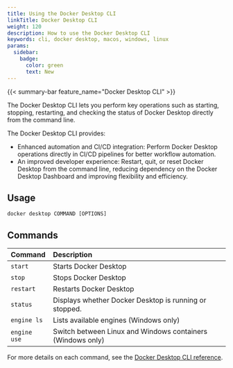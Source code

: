```yaml
---
title: Using the Docker Desktop CLI
linkTitle: Docker Desktop CLI
weight: 120
description: How to use the Docker Desktop CLI
keywords: cli, docker desktop, macos, windows, linux
params:
  sidebar:
    badge:
      color: green
      text: New
---
```


{{< summary-bar feature_name="Docker Desktop CLI" >}}

The Docker Desktop CLI lets you perform key operations such as starting, stopping, restarting, and checking the status of Docker Desktop directly from the command line.

The Docker Desktop CLI provides:

- Enhanced automation and CI/CD integration: Perform Docker Desktop operations directly in CI/CD pipelines for better workflow automation.
- An improved developer experience: Restart, quit, or reset Docker Desktop from the command line, reducing dependency on the Docker Desktop Dashboard and improving flexibility and efficiency.

## Usage

```console
docker desktop COMMAND [OPTIONS]
```

## Commands

| Command              | Description                              |
|:---------------------|:-----------------------------------------|
| `start`              | Starts Docker Desktop                    |
| `stop`               | Stops Docker Desktop                     |
| `restart`            | Restarts Docker Desktop                  |
| `status`             | Displays whether Docker Desktop is running or stopped.       |
| `engine ls`          | Lists available engines (Windows only)   |
| `engine use`        | Switch between Linux and Windows containers (Windows only) |

For more details on each command, see the [Docker Desktop CLI reference](/reference/cli/docker/desktop/_index.md).
